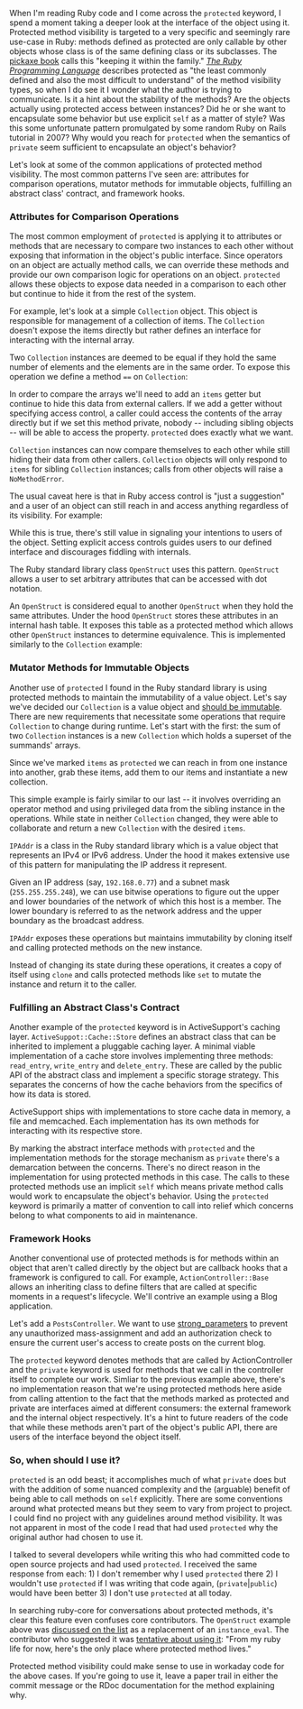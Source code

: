 When I'm reading Ruby code and I come across the `protected` keyword, I spend a moment taking a deeper look at the interface of the object using it. Protected method visibility is targeted to a very specific and seemingly rare use-case in Ruby: methods defined as protected are only callable by other objects whose class is of the same defining class or its subclasses. The [pickaxe book](http://pragprog.com/book/ruby3/programming-ruby-1-9) calls this "keeping it within the family."  [_The Ruby Programming Language_](http://www.amazon.com/Ruby-Programming-Language-David-Flanagan/dp/0596516177) describes protected as "the least commonly defined and also the most difficult to understand" of the method visibility types, so when I do see it I wonder what the author is trying to communicate. Is it a hint about the stability of the methods? Are the objects actually using protected access between instances? Did he or she want to encapsulate some behavior but use explicit `self` as a matter of style? Was this some unfortunate pattern promulgated by some random Ruby on Rails tutorial in 2007? Why would you reach for `protected` when the semantics of `private` seem sufficient to encapsulate an object's behavior?

Let's look at some of the common applications of protected method visibility. The most common patterns I've seen are: attributes for comparison operations, mutator methods for immutable objects, fulfilling an abstract class' contract, and framework hooks.

### Attributes for Comparison Operations

The most common employment of `protected` is applying it to attributes or methods that are necessary to compare two instances to each other without exposing that information in the object's public interface. Since operators on an object are actually method calls, we can override these methods and provide our own comparison logic for operations on an object. `protected` allows these objects to expose data needed in a comparison to each other but continue to hide it from the rest of the system.

For example, let's look at a simple `Collection` object. This object is responsible for management of a collection of items. The `Collection` doesn't expose the items directly but rather defines an interface for interacting with the internal array.

<script src="https://gist.github.com/3956477.js?file=collection-1.rb"></script>

Two `Collection` instances are deemed to be equal if they hold the same number of elements and the elements are in the same order. To expose this operation we define a method `==` on `Collection`:

<script src="https://gist.github.com/3956477.js?file=collection-2.rb"></script>

In order to compare the arrays we'll need to add an `items` getter but continue to hide this data from external callers. If we add a getter without specifying access control, a caller could access the contents of the array directly but if we set this method private, nobody -- including sibling objects -- will be able to access the property. `protected` does exactly what we want.

<script src="https://gist.github.com/3956477.js?file=collection-3.rb"></script>

`Collection` instances can now compare themselves to each other while still hiding their data from other callers. `Collection` objects will only respond to `items` for sibling `Collection` instances; calls from other objects will raise a `NoMethodError`.

<script src="https://gist.github.com/3956477.js?file=collection-4.rb"></script>

The usual caveat here is that in Ruby access control is "just a suggestion" and a user of an object can still reach in and access anything regardless of its visibility. For example:

<script src="https://gist.github.com/3956477.js?file=collection-5.rb"></script>

While this is true, there's still value in signaling your intentions to users of the object. Setting explicit access controls guides users to our defined interface and discourages fiddling with internals.

The Ruby standard library class `OpenStruct` uses this pattern. `OpenStruct` allows a user to set arbitrary attributes that can be accessed with dot notation.

<script src="https://gist.github.com/3956477.js?file=ostruct-1.rb"></script>

An `OpenStruct` is considered equal to another `OpenStruct` when they hold the same attributes. Under the hood `OpenStruct` stores these attributes in an internal hash table. It exposes this table as a protected method which allows other `OpenStruct` instances to determine equivalence. This is implemented similarly to the `Collection` example:

<script src="https://gist.github.com/3956477.js?file=ostruct-2.rb"></script>

### Mutator Methods for Immutable Objects

Another use of `protected` I found in the Ruby standard library is using protected methods to maintain the immutability of a value object. Let's say we've decided our `Collection` is a value object and [should be immutable](http://c2.com/cgi/wiki?ValueObjectsShouldBeImmutable). There are new requirements that necessitate some operations that require `Collection` to change during runtime. Let's start with the first: the sum of two `Collection` instances is a new `Collection` which holds a superset of the summands' arrays.

<script src="https://gist.github.com/3956477.js?file=collection-6.rb"></script>

Since we've marked `items` as `protected` we can reach in from one instance into another, grab these items, add them to our items and instantiate a new collection.

<script src="https://gist.github.com/3956477.js?file=collection-7.rb"></script>

<script src="https://gist.github.com/3956477.js?file=collection-8.rb"></script>

This simple example is fairly similar to our last -- it involves overriding an operator method and using privileged data from the sibling instance in the operations. While state in neither `Collection` changed, they were able to collaborate and return a new `Collection` with the desired `items`.

`IPAddr` is a class in the Ruby standard library which is a value object that represents an IPv4 or IPv6 address. Under the hood it makes extensive use of this pattern for manipulating the IP address it represent.

Given an IP address (say, `192.168.0.77`) and a subnet mask (`255.255.255.248`), we can use bitwise operations to figure out the upper and lower boundaries of the network of which this host is a member. The lower boundary is referred to as the network address and the upper boundary as the broadcast address.

<script src="https://gist.github.com/3956780.js?file=ipaddr-1.rb"></script>

`IPAddr` exposes these operations but maintains immutability by cloning itself and calling protected methods on the new instance.

<script src="https://gist.github.com/3956780.js?file=ipaddr-2.rb"></script>

Instead of changing its state during these operations, it creates a copy of itself using `clone` and calls protected methods like `set` to mutate the instance and return it to the caller.

### Fulfilling an Abstract Class's Contract

Another example of the `protected` keyword is in ActiveSupport's caching layer. `ActiveSuppot::Cache::Store` defines an abstract class that can be inherited to implement a pluggable caching layer. A minimal viable implementation of a cache store involves implementing three methods: `read_entry`, `write_entry` and `delete_entry`. These are called by the public API of the abstract class and implement a specific storage strategy. This separates the concerns of how the cache behaviors from the specifics of how its data is stored.

<script src="https://gist.github.com/3959423.js?file=cache-1.rb"></script>

ActiveSupport ships with implementations to store cache data in memory, a file and memcached. Each implementation has its own methods for interacting with its respective store.

<script src="https://gist.github.com/3959423.js?file=cache-2.rb"></script>

By marking the abstract interface methods with `protected` and the implementation methods for the storage mechanism as `private` there's a demarcation between the concerns. There's no direct reason in the implementation for using protected methods in this case. The calls to these protected methods use an implicit `self` which means private method calls would work to encapsulate the object's behavior. Using the `protected` keyword is primarily a matter of convention to call into relief which concerns belong to what components to aid in maintenance.

### Framework Hooks

Another conventional use of protected methods is for methods within an object that aren't called directly by the object but are callback hooks that a framework is configured to call. For example, `ActionController::Base` allows an inheriting class to define filters that are called at specific moments in a request's lifecycle. We'll contrive an example using a Blog application.

<script src="https://gist.github.com/3960397.js?file=routes.rb"></script>

Let's add a `PostsController`. We want to use [strong_parameters](http://github.com/rails/strong_parameters) to prevent any unauthorized mass-assignment and add an authorization check to ensure the current user's access to create posts on the current blog.

<script src="https://gist.github.com/3960397.js?file=controller.rb"></script>

The `protected` keyword denotes methods that are called by ActionController and the `private` keyword is used for methods that we call in the controller itself to complete our work. Simliar to the previous example above, there's no implementation reason that we're using protected methods here aside from calling attention to the fact that the methods marked as protected and private are interfaces aimed at different consumers: the external framework and the internal object respectively. It's a hint to future readers of the code that while these methods aren't part of the object's public API, there are users of the interface beyond the object itself.

### So, when should I use it?

`protected` is an odd beast; it accomplishes much of what `private` does but with the addition of some nuanced complexity and the (arguable) benefit of being able to call methods on `self` explicitly. There are some conventions around what protected means but they seem to vary from project to project. I could find no project with any guidelines around method visibility. It was not apparent in most of the code I read that had used `protected` why the original author had chosen to use it.

I talked to several developers while writing this who had committed code to open source projects and had used `protected`. I received the same response from each: 1) I don't remember why I used `protected` there 2) I wouldn't use `protected` if I was writing that code again, (`private`|`public`) would have been better 3) I don't use `protected` at all today.

In searching ruby-core for conversations about protected methods, it's clear this feature even confuses core contributors. The `OpenStruct` example above was [discussed on the list](http://blade.nagaokaut.ac.jp/cgi-bin/scat.rb/ruby/ruby-core/1558) as a replacement of an `instance_eval`. The contributor who suggested it was [tentative about using it](http://blade.nagaokaut.ac.jp/cgi-bin/scat.rb/ruby/ruby-core/1559): "From my ruby life for now, here's the only place where protected method lives."

Protected method visibility could make sense to use in workaday code for the above cases. If you're going to use it, leave a paper trail in either the commit message or the RDoc documentation for the method explaining why.
